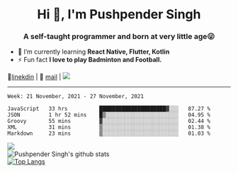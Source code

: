 <h1 align="center">Hi 👋, I'm Pushpender Singh</h1>
<h3 align="center">A self-taught programmer and born at very little age😜</h3>

- 🌱 I’m currently learning **React Native, Flutter, Kotlin**
- ⚡ Fun fact **I love to play Badminton and Football.**

👔[linekdin](https://www.linkedin.com/in/pushpender-singh-240061202/) | 📧 [mail](mailto:pushpendersingh@p2devs.com) | ![](https://komarev.com/ghpvc/?username=pushpender-singh-ap&color=blue)


---

<!--START_SECTION:waka-->
```text
Week: 21 November, 2021 - 27 November, 2021

JavaScript   33 hrs          █████████████████████▓░░░   87.27 % 
JSON         1 hr 52 mins    █▒░░░░░░░░░░░░░░░░░░░░░░░   04.95 % 
Groovy       55 mins         ▓░░░░░░░░░░░░░░░░░░░░░░░░   02.44 % 
XML          31 mins         ▒░░░░░░░░░░░░░░░░░░░░░░░░   01.38 % 
Markdown     23 mins         ▒░░░░░░░░░░░░░░░░░░░░░░░░   01.03 % 
```
<!--END_SECTION:waka-->

<img align="left" src="https://github-readme-streak-stats.herokuapp.com/?user=pushpender-singh-ap&theme=dark" /></br>
![Pushpender Singh's github stats](https://github-readme-stats.vercel.app/api?username=pushpender-singh-ap&show_icons=true&theme=radical&count_private=true)</br>
[![Top Langs](https://github-readme-stats.vercel.app/api/top-langs/?username=pushpender-singh-ap&theme=radical)](https://github.com/pushpender-singh-ap/github-readme-stats)
